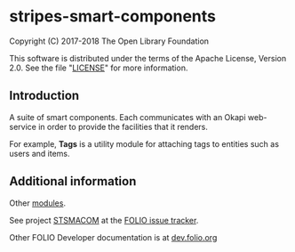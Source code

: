 # stripes-smart-components

Copyright (C) 2017-2018 The Open Library Foundation

This software is distributed under the terms of the Apache License,
Version 2.0. See the file "[LICENSE](LICENSE)" for more information.

## Introduction

A suite of smart components. Each communicates with an Okapi web-service in order to provide the facilities that it renders.

For example, **Tags** is a utility module
for attaching tags to entities such as users and items.

## Additional information

Other [modules](https://dev.folio.org/source-code/#client-side).

See project [STSMACOM](https://issues.folio.org/browse/STSMACOM/)
at the [FOLIO issue tracker](https://dev.folio.org/guidelines/issue-tracker/).

Other FOLIO Developer documentation is at [dev.folio.org](https://dev.folio.org/)
